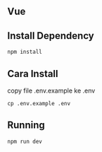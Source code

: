 ##  Vue  

## Install Dependency
```
npm install
```

## Cara Install
copy file .env.example ke .env
```
cp .env.example .env
```

## Running
```
npm run dev
```
